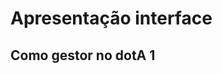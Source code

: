# Apresentação interface

## Como gestor no dotA 1
<!--stackedit_data:
eyJoaXN0b3J5IjpbLTE4NzIyMDY3NDIsNzMwOTk4MTE2XX0=
-->